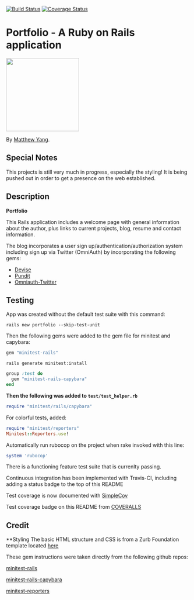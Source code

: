 [![Build Status](https://travis-ci.org/yang70/portfolio.svg?branch=master)](https://travis-ci.org/yang70/portfolio)
[![Coverage Status](https://coveralls.io/repos/yang70/portfolio/badge.svg?branch=master&service=github)](https://coveralls.io/github/yang70/portfolio?branch=master)

# Portfolio - A Ruby on Rails application

  <img src="https://s3-us-west-2.amazonaws.com/yangportfoliobucket/layoutpics/headshot.jpg" width="200">

By [Matthew Yang](http://www.matthewgyang.com).

## Special Notes

This projects is still very much in progress, especially the styling!  It is being pushed out in order to get a presence on the web established.

## Description
**Portfolio**

This Rails application includes a welcome page with general information about the author, plus links to current projects, blog, resume and contact information.

The blog incorporates a user sign up/authentication/authorization system including sign up via Twitter (OmniAuth) by incorporating the following gems:

* [Devise](https://github.com/plataformatec/devise)
* [Pundit](https://github.com/elabs/pundit)
* [Omniauth-Twitter](https://github.com/arunagw/omniauth-twitter)

## Testing

App was created without the default test suite with this command:

```console
rails new portfolio --skip-test-unit
```

Then the following gems were added to the gem file for minitest and capybara:

```ruby
gem "minitest-rails"
```

```console
rails generate minitest:install
```

```ruby
group :test do
  gem "minitest-rails-capybara"
end
```

**Then the following was added to `test/test_helper.rb`**

```ruby
require "minitest/rails/capybara"
```

For colorful tests, added:

```ruby
require "minitest/reporters"
Minitest::Reporters.use!
```

Automatically run rubocop on the project when rake invoked with this line:
```ruby
system 'rubocop'
```

There is a functioning feature test suite that is currenlty passing.

Continuous integration has been implemented with Travis-CI, including adding a status badge to the top of this README

Test coverage is now documented with [SimpleCov](https://github.com/colszowka/simplecov)

Test coverage badge on this README from [COVERALLS](https://coveralls.io/)

## Credit
**Styling The basic HTML structure and CSS is from a Zurb Foundation template located [here](http://foundation.zurb.com/templates/portfolio-theme.html)

These gem instructions were taken directly from the following github repos:

[minitest-rails](https://github.com/blowmage/minitest-rails)

[minitest-rails-capybara](https://github.com/blowmage/minitest-rails-capybara)

[minitest-reporters](https://github.com/kern/minitest-reporters)
